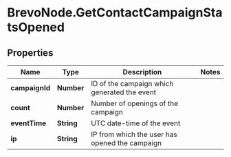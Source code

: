 # BrevoNode.GetContactCampaignStatsOpened

## Properties
Name | Type | Description | Notes
------------ | ------------- | ------------- | -------------
**campaignId** | **Number** | ID of the campaign which generated the event | 
**count** | **Number** | Number of openings of the campaign | 
**eventTime** | **String** | UTC date-time of the event | 
**ip** | **String** | IP from which the user has opened the campaign | 


